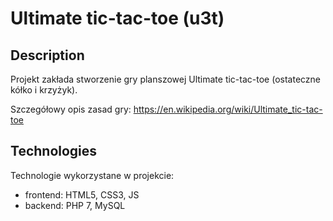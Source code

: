 # Ultimate tic-tac-toe (u3t)
## Description
Projekt zakłada stworzenie gry planszowej Ultimate tic-tac-toe (ostateczne kółko i krzyżyk).

Szczegółowy opis zasad gry: https://en.wikipedia.org/wiki/Ultimate_tic-tac-toe
## Technologies
Technologie wykorzystane w projekcie:
* frontend: HTML5, CSS3, JS
* backend: PHP 7, MySQL

